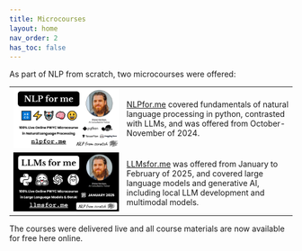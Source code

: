 ```yaml
---
title: Microcourses
layout: home
nav_order: 2
has_toc: false
---
```


As part of NLP from scratch, two microcourses were offered:

<table style="border:none;">
<tr>
<td width="40%"><a href="NLPfor.me.html"><img src="../assets/images/nlpforme_coverimage.png"/></a></td>
<td><a href="NLPfor.me.html">NLPfor.me</a> covered fundamentals of natural language processing in python, contrasted with LLMs, and was offered from October-November of 2024.</td></tr>
<tr>
<td width="40%"><a href="LLMsfor.me.html"><img src="../assets/images/llmsforme_coverimage.png"/></a></td>
<td><a href="LLMsfor.me.html">LLMsfor.me</a> was offered from January to February of 2025, and covered large language models and generative AI, including local LLM development and multimodal models.</td>
</tr>
</table>

The courses were delivered live and all course materials are now available for free here online.
